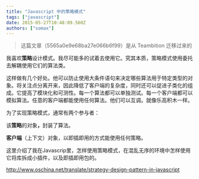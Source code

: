 ```yaml
---
title: "Javascript 中的策略模式"
tags: ["javascript"]
date: 2015-05-27T10:48:09.560Z
authors: ["somax"]
---
```


> 这篇文章（5565a0e9e68ba27e066b6f99）是从 Teambition 迁移过来的

<p>我喜欢<strong>策略</strong>设计模式。我尽可能多的试着去使用它。究其本质，策略模式使用委托去解耦使用它们的算法类。<br></p><p>这样做有几个好处。他可以防止使用大条件语句来决定哪些算法用于特定类型的对象。将关注点分离开来，因此降低了客户端的复杂度，同时还可以促进子类化的组成。它提高了模块化和可测性。每一个算法都可以单独测试。每一个客户端都可以模拟算法。任意的客户端都能使用任何算法。他们可以互调。就像乐高积木一样。</p><p>为了实现策略模式，通常有两个参与者：</p><p>该<strong>策略</strong>的对象<strong>，</strong>封装了算法。</p><p><strong>客户端</strong>（上下文）对象，以即插即用的方式能使用任何策略。</p><p>这里介绍了我在Javascrip里，怎样使用策略模式，在混乱无序的环境中怎样使用它将库拆成小插件，以及即插即用包的。</p><p><a href="http://www.oschina.net/translate/strategy-design-pattern-in-javascript" target="_blank">http://www.oschina.net/translate/strategy-design-pattern-in-javascript</a><br></p>
